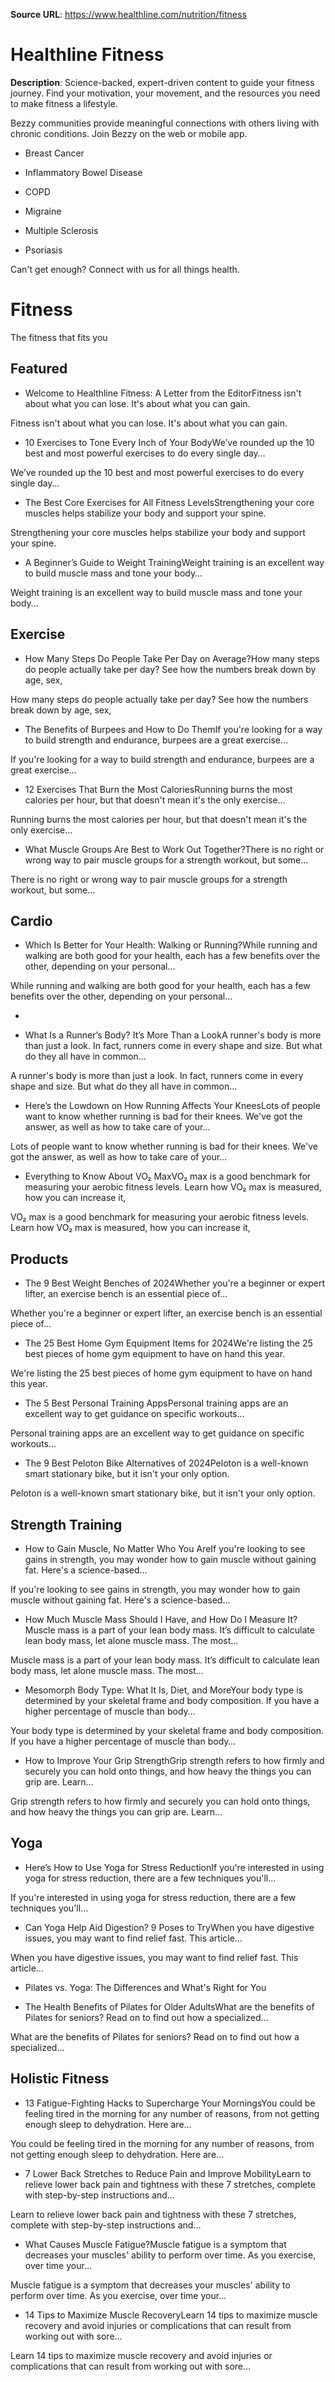 **Source URL**: https://www.healthline.com/nutrition/fitness


# Healthline Fitness

**Description**: Science-backed, expert-driven content to guide your fitness journey. Find your motivation, your movement, and the resources you need to make fitness a lifestyle.


Bezzy communities provide meaningful connections with others living with chronic conditions. Join Bezzy on the web or mobile app.

* Breast Cancer

* Inflammatory Bowel Disease

* COPD

* Migraine

* Multiple Sclerosis

* Psoriasis

Can't get enough? Connect with us for all things health.

# Fitness

The fitness that fits you

## Featured

* Welcome to Healthline Fitness: A Letter from the EditorFitness isn't about what you can lose. It's about what you can gain.

Fitness isn't about what you can lose. It's about what you can gain.

* 10 Exercises to Tone Every Inch of Your BodyWe’ve rounded up the 10 best and most powerful exercises to do every single day…

We’ve rounded up the 10 best and most powerful exercises to do every single day…

* The Best Core Exercises for All Fitness LevelsStrengthening your core muscles helps stabilize your body and support your spine.

Strengthening your core muscles helps stabilize your body and support your spine.

* A Beginner’s Guide to Weight TrainingWeight training is an excellent way to build muscle mass and tone your body…

Weight training is an excellent way to build muscle mass and tone your body…

## Exercise

* How Many Steps Do People Take Per Day on Average?How many steps do people actually take per day? See how the numbers break down by age, sex,

How many steps do people actually take per day? See how the numbers break down by age, sex,

* The Benefits of Burpees and How to Do ThemIf you're looking for a way to build strength and endurance, burpees are a great exercise…

If you're looking for a way to build strength and endurance, burpees are a great exercise…

* 12 Exercises That Burn the Most CaloriesRunning burns the most calories per hour, but that doesn't mean it's the only exercise…

Running burns the most calories per hour, but that doesn't mean it's the only exercise…

* What Muscle Groups Are Best to Work Out Together?There is no right or wrong way to pair muscle groups for a strength workout, but some…

There is no right or wrong way to pair muscle groups for a strength workout, but some…

## Cardio

* Which Is Better for Your Health: Walking or Running?While running and walking are both good for your health, each has a few benefits over the other, depending on your personal…

While running and walking are both good for your health, each has a few benefits over the other, depending on your personal…

* 

* What Is a Runner’s Body? It’s More Than a LookA runner's body is more than just a look. In fact, runners come in every shape and size. But what do they all have in common…

A runner's body is more than just a look. In fact, runners come in every shape and size. But what do they all have in common…

* Here’s the Lowdown on How Running Affects Your KneesLots of people want to know whether running is bad for their knees. We've got the answer, as well as how to take care of your…

Lots of people want to know whether running is bad for their knees. We've got the answer, as well as how to take care of your…

* Everything to Know About VO₂ MaxVO₂ max is a good benchmark for measuring your aerobic fitness levels. Learn how VO₂ max is measured, how you can increase it,

VO₂ max is a good benchmark for measuring your aerobic fitness levels. Learn how VO₂ max is measured, how you can increase it,

## Products

* The 9 Best Weight Benches of 2024Whether you're a beginner or expert lifter, an exercise bench is an essential piece of…

Whether you're a beginner or expert lifter, an exercise bench is an essential piece of…

* The 25 Best Home Gym Equipment Items for 2024We're listing the 25 best pieces of home gym equipment to have on hand this year.

We're listing the 25 best pieces of home gym equipment to have on hand this year.

* The 5 Best Personal Training AppsPersonal training apps are an excellent way to get guidance on specific workouts…

Personal training apps are an excellent way to get guidance on specific workouts…

* The 9 Best Peloton Bike Alternatives of 2024Peloton is a well-known smart stationary bike, but it isn't your only option.

Peloton is a well-known smart stationary bike, but it isn't your only option.

## Strength Training

* How to Gain Muscle, No Matter Who You AreIf you're looking to see gains in strength, you may wonder how to gain muscle without gaining fat. Here's a science-based…

If you're looking to see gains in strength, you may wonder how to gain muscle without gaining fat. Here's a science-based…

* How Much Muscle Mass Should I Have, and How Do I Measure It?Muscle mass is a part of your lean body mass. It’s difficult to calculate lean body mass, let alone muscle mass. The most…

Muscle mass is a part of your lean body mass. It’s difficult to calculate lean body mass, let alone muscle mass. The most…

* Mesomorph Body Type: What It Is, Diet, and MoreYour body type is determined by your skeletal frame and body composition. If you have a higher percentage of muscle than body…

Your body type is determined by your skeletal frame and body composition. If you have a higher percentage of muscle than body…

* How to Improve Your Grip StrengthGrip strength refers to how firmly and securely you can hold onto things, and how heavy the things you can grip are. Learn…

Grip strength refers to how firmly and securely you can hold onto things, and how heavy the things you can grip are. Learn…

## Yoga

* Here’s How to Use Yoga for Stress ReductionIf you're interested in using yoga for stress reduction, there are a few techniques you'll…

If you're interested in using yoga for stress reduction, there are a few techniques you'll…

* Can Yoga Help Aid Digestion? 9 Poses to TryWhen you have digestive issues, you may want to find relief fast. This article…

When you have digestive issues, you may want to find relief fast. This article…

* Pilates vs. Yoga: The Differences and What's Right for You

* The Health Benefits of Pilates for Older AdultsWhat are the benefits of Pilates for seniors? Read on to find out how a specialized…

What are the benefits of Pilates for seniors? Read on to find out how a specialized…

## Holistic Fitness

* 13 Fatigue-Fighting Hacks to Supercharge Your MorningsYou could be feeling tired in the morning for any number of reasons, from not getting enough sleep to dehydration. Here are…

You could be feeling tired in the morning for any number of reasons, from not getting enough sleep to dehydration. Here are…

* 7 Lower Back Stretches to Reduce Pain and Improve MobilityLearn to relieve lower back pain and tightness with these 7 stretches, complete with step-by-step instructions and…

Learn to relieve lower back pain and tightness with these 7 stretches, complete with step-by-step instructions and…

* What Causes Muscle Fatigue?Muscle fatigue is a symptom that decreases your muscles' ability to perform over time. As you exercise, over time your…

Muscle fatigue is a symptom that decreases your muscles' ability to perform over time. As you exercise, over time your…

* 14 Tips to Maximize Muscle RecoveryLearn 14 tips to maximize muscle recovery and avoid injuries or complications that can result from working out with sore…

Learn 14 tips to maximize muscle recovery and avoid injuries or complications that can result from working out with sore…
